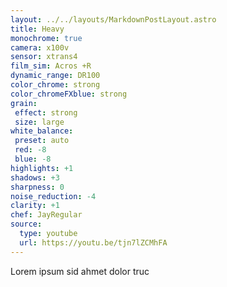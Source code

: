 ```yaml
---
layout: ../../layouts/MarkdownPostLayout.astro
title: Heavy
monochrome: true
camera: x100v 
sensor: xtrans4
film_sim: Acros +R
dynamic_range: DR100
color_chrome: strong
color_chromeFXblue: strong
grain:
 effect: strong
 size: large
white_balance: 
 preset: auto
 red: -8
 blue: -8
highlights: +1
shadows: +3
sharpness: 0
noise_reduction: -4
clarity: +1
chef: JayRegular
source: 
  type: youtube
  url: https://youtu.be/tjn7lZCMhFA
---
```

Lorem ipsum sid ahmet dolor truc